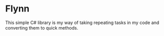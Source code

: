 # Flynn
This simple C# library is my way of taking repeating tasks in my code and converting them to quick methods.
